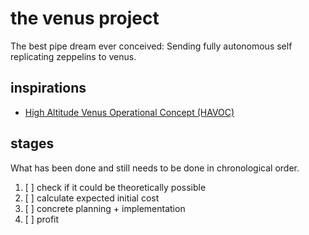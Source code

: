 # the venus project

The best pipe dream ever conceived: Sending fully autonomous self replicating zeppelins to venus.

## inspirations

- [High Altitude Venus Operational Concept (HAVOC)](https://sacd.larc.nasa.gov/smab/havoc/) 

## stages

What has been done and still needs to be done in chronological order.

1. [ ] check if it could be theoretically possible
1. [ ] calculate expected initial cost
1. [ ] concrete planning + implementation
1. [ ] profit